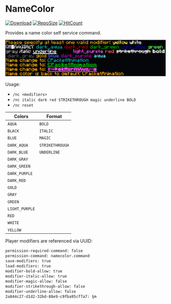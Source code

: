 # NameColor
[![Download](https://img.shields.io/github/downloads/blockparole/LeeesNC/latest/total.svg?label=download%20latest&style=popout-square)](https://github.com/blockparole/LeeesNC/releases/latest)
[![RepoSize](https://img.shields.io/github/languages/code-size/blockparole/LeeesNC.svg?label=repo%20size&style=popout-square)](https://github.com/blockparole/LeeesNC)
[![HitCount](http://hits.dwyl.com/blockparole/LeeesNC.svg)](https://github.com/blockparole/LeeesNC)

Provides a name color self service command.

![screenshot](screenshot.png)

Usage:
 - `/nc <modifiers>`
 - `/nc italic dark red STRIKETHROUGH magic underline BOLD`
 - `/nc reset`

|Colors         |Format          |
|---------------|----------------|
|`AQUA`         |`BOLD`          |
|`BLACK`        |`ITALIC`        |
|`BLUE`         |`MAGIC`         |
|`DARK_AQUA`    |`STRIKETHROUGH` |
|`DARK_BLUE`    |`UNDERLINE`     |
|`DARK_GRAY`    |                |
|`DARK_GREEN`   |                |
|`DARK_PURPLE`  |                |
|`DARK_RED`     |                |
|`GOLD`         |                |
|`GRAY`         |                |
|`GREEN`        |                |
|`LIGHT_PURPLE` |                |
|`RED`          |                |
|`WHITE`        |                |
|`YELLOW`       |                |

Player modifiers are referenced via UUID:
```
permission-required-command: false
permission-command: namecolor.command
save-modifiers: true
load-modifiers: true
modifier-bold-allow: true
modifier-italic-allow: true
modifier-magic-allow: false
modifier-strikethrough-allow: false
modifier-underline-allow: false
2a844c27-d1d2-32bd-88e9-c9fba95cf7a7: §m
```
